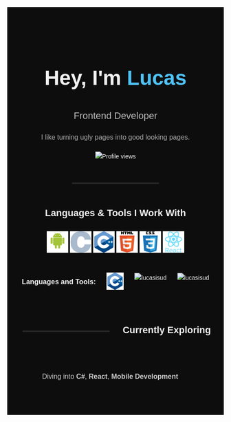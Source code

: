 <!-- Lucas Bio Section -->
<div style="font-family: 'Bricolage Grotesque', sans-serif; text-align: center; padding: 60px 30px; background: #0d0d0d; color: #f2f2f2; line-height: 1.6;">

  <!-- Intro -->
  <h1 style="font-size: 48px; margin-bottom: 10px;">Hey, I'm <span style="color: #4FC3F7;">Lucas</span></h1>
  <h2 style="font-size: 22px; font-weight: 400; color: #bbb;">Frontend Developer</h2>
  <p style="margin: 20px auto; font-size: 16px; color: #aaa; max-width: 640px;">
   I like turning ugly pages into good looking pages. 
  </p>

  <!-- Profile View Counter -->
  <div style="margin-top: 15px;">
    <img src="https://komarev.com/ghpvc/?username=lucasfr&label=Profile%20Views&color=4FC3F7&style=flat-square" alt="Profile views" />
  </div>

  <hr style="margin: 50px auto; width: 200px; border: 1px solid #333;" />

  <!-- Languages & Tools -->
  <h3 style="font-size: 22px; margin-bottom: 25px;">Languages & Tools I Work With</h3>
  <div style="display: flex; flex-wrap: wrap; justify-content: center; gap: 25px;">
<div classid="ud">
    <a href="https://developer.android.com" target="_blank" title="Android">
      <img src="https://raw.githubusercontent.com/devicons/devicon/master/icons/android/android-original-wordmark.svg" width="50" alt="Android" />
    </a>
    <a href="https://www.cprogramming.com/" target="_blank" title="C">
      <img src="https://raw.githubusercontent.com/devicons/devicon/master/icons/c/c-original.svg" width="50" alt="C" />
    </a>
    <a href="https://www.w3schools.com/cpp/" target="_blank" title="C++">
      <img src="https://raw.githubusercontent.com/devicons/devicon/master/icons/cplusplus/cplusplus-original.svg" width="50" alt="C++" />
    </a>
    <a href="https://www.w3schools.com/html/" target="_blank" title="HTML5">
      <img src="https://raw.githubusercontent.com/devicons/devicon/master/icons/html5/html5-original-wordmark.svg" width="50" alt="HTML5" />
    </a>
    <a href="https://www.w3schools.com/css/" target="_blank" title="CSS3">
      <img src="https://raw.githubusercontent.com/devicons/devicon/master/icons/css3/css3-original-wordmark.svg" width="50" alt="CSS3" />
    </a>
    <a href="https://reactjs.org/" target="_blank" title="React">
      <img src="https://raw.githubusercontent.com/devicons/devicon/master/icons/react/react-original-wordmark.svg" width="50" alt="React" />
    </a>
  </div>
<h3 align="left">Languages and Tools:</h3>
<p align="left"> <a href="https://www.w3schools.com/cpp/" target="_blank" rel="noreferrer"> <img src="https://raw.githubusercontent.com/devicons/devicon/master/icons/cplusplus/cplusplus-original.svg" alt="cplusplus" width="40" height="40"/> </a> </p>

<p><img align="center" src="https://github-readme-stats.vercel.app/api/top-langs?username=lucasisud&show_icons=true&locale=en&layout=compact" alt="lucasisud" /></p>

<p><img align="center" src="https://github-readme-streak-stats.herokuapp.com/?user=lucasisud&" alt="lucasisud" /></p>

  <hr style="margin: 50px auto; width: 200px; border: 1px solid #333;" />

  <!-- Learning Section -->
  <h3 style="font-size: 22px; margin-bottom: 10px;">Currently Exploring</h3>
  <p style="color: #ccc; font-size: 16px;">
    Diving into <strong>C#</strong>, <strong>React</strong>, <strong>Mobile Development</strong>

  <!-- Connect -->
  <p>

  </p>

</div>
